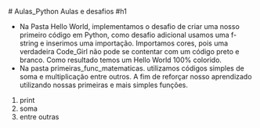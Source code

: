 ﻿﻿﻿﻿# Aulas_Python
Aulas e desafios #h1
- Na Pasta Hello World, implementamos o desafio de criar uma nosso primeiro código em Python, como desafio adicional usamos uma f-string e inserimos uma importação. Importamos cores, pois uma verdadeira Code_Girl não pode se contentar com um código preto e branco. Como resultado temos um Hello World 100% colorido.
- Na pasta primeiras_func_matematicas. utilizamos códigos simples de soma e multiplicação entre outros. A fim de reforçar nosso aprendizado utilizando nossas primeiras e mais simples funções. 
1.  print
2. soma
3. entre outras








































